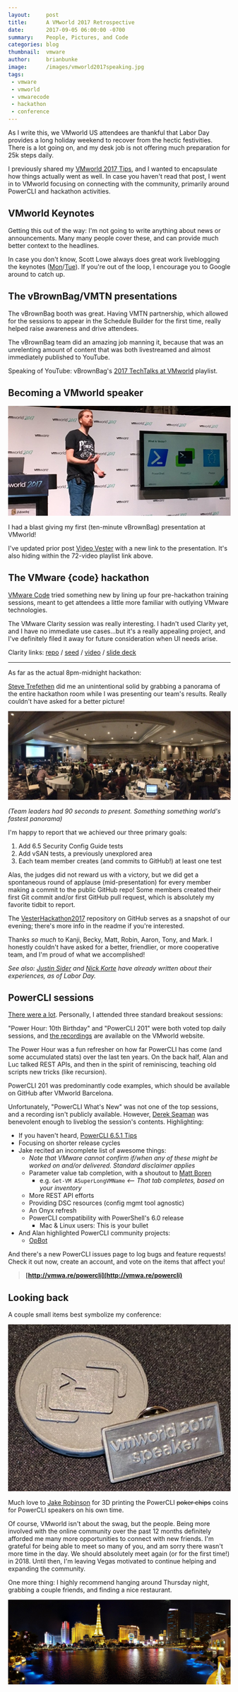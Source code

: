 ```yaml
---
layout:     post
title:      A VMworld 2017 Retrospective
date:       2017-09-05 06:00:00 -0700
summary:    People, Pictures, and Code
categories: blog
thumbnail:  vmware
author:     brianbunke
image:      /images/vmworld2017speaking.jpg
tags:
 - vmware
 - vmworld
 - vmwarecode
 - hackathon
 - conference
---
```


As I write this, we VMworld US attendees are thankful that Labor Day provides a long holiday weekend to recover from the hectic festivities. There is a lot going on, and my desk job is not offering much preparation for 25k steps daily.

I previously shared my [VMworld 2017 Tips], and I wanted to encapsulate how things actually went as well. In case you haven't read that post, I went in to VMworld focusing on connecting with the community, primarily around PowerCLI and hackathon activities.

## VMworld Keynotes

Getting this out of the way: I'm not going to write anything about news or announcements. Many many people cover these, and can provide much better context to the headlines.

In case you don't know, Scott Lowe always does great work liveblogging the keynotes ([Mon]/[Tue]). If you're out of the loop, I encourage you to Google around to catch up.

## The vBrownBag/VMTN presentations

The vBrownBag booth was great. Having VMTN partnership, which allowed for the sessions to appear in the Schedule Builder for the first time, really helped raise awareness and drive attendees.

The vBrownBag team did an amazing job manning it, because that was an unrelenting amount of content that was both livestreamed and almost immediately published to YouTube.

Speaking of YouTube: vBrownBag's [2017 TechTalks at VMworld] playlist.

## Becoming a VMworld speaker

[![speaking](/images/vmworld2017speaking.jpg)](/images/vmworld2017speaking.jpg)

I had a blast giving my first (ten-minute vBrownBag) presentation at VMworld!

I've updated prior post [Video Vester] with a new link to the presentation. It's also hiding within the 72-video playlist link above.

## The VMware {code} hackathon

[VMware Code] tried something new by lining up four pre-hackathon training sessions, meant to get attendees a little more familiar with outlying VMware technologies.

The VMware Clarity session was really interesting. I hadn't used Clarity yet, and I have no immediate use cases...but it's a really appealing project, and I've definitely filed it away for future consideration when UI needs arise.

Clarity links: [repo] / [seed] / [video] / [slide deck]

---

As far as the actual 8pm-midnight hackathon:

[Steve Trefethen] did me an unintentional solid by grabbing a panorama of the entire hackathon room while I was presenting our team's results. Really couldn't have asked for a better picture!

[![hackathon](/images/vmworld2017hackathon.jpg)](/images/vmworld2017hackathon.jpg)

_(Team leaders had 90 seconds to present. Something something world's fastest panorama)_

I'm happy to report that we achieved our three primary goals:

1. Add 6.5 Security Config Guide tests
2. Add vSAN tests, a previously unexplored area
3. Each team member creates (and commits to GitHub!) at least one test

Alas, the judges did not reward us with a victory, but we did get a spontaneous round of applause (mid-presentation) for every member making a commit to the public GitHub repo! Some members created their first Git commit and/or first GitHub pull request, which is absolutely my favorite tidbit to report.

The [VesterHackathon2017] repository on GitHub serves as a snapshot of our evening; there's more info in the readme if you're interested.

Thanks _so much_ to Kanji, Becky, Matt, Robin, Aaron, Tony, and Mark. I honestly couldn't have asked for a better, friendlier, or more cooperative team, and I'm proud of what we accomplished!

_See also: [Justin Sider] and [Nick Korte] have already written about their experiences, as of Labor Day._

## PowerCLI sessions

[There were a lot]. Personally, I attended three standard breakout sessions:

"Power Hour: 10th Birthday" and "PowerCLI 201" were both voted top daily sessions, and [the recordings] are available on the VMworld website.

The Power Hour was a fun refresher on how far PowerCLI has come (and some accumulated stats) over the last ten years. On the back half, Alan and Luc talked REST APIs, and then in the spirit of reminiscing, teaching old scripts new tricks (like recursion).

PowerCLI 201 was predominantly code examples, which should be available on GitHub after VMworld Barcelona.

Unfortunately, "PowerCLI What's New" was not one of the top sessions, and a recording isn't publicly available. However, [Derek Seaman] was benevolent enough to liveblog the session's contents. Highlighting:

- If you haven't heard, [PowerCLI 6.5.1 Tips]
- Focusing on shorter release cycles
- Jake recited an incomplete list of awesome things:
  - _Note that VMware cannot confirm if/when any of these might be worked on and/or delivered. Standard disclaimer applies_
  - Parameter value tab completion, with a shoutout to [Matt Boren]
    - e.g. `Get-VM ASuperLongVMName` _<-- That tab completes, based on your inventory_
  - More REST API efforts
  - Providing DSC resources (config mgmt tool agnostic)
  - An Onyx refresh
  - PowerCLI compatibility with PowerShell's 6.0 release
    - Mac & Linux users: This is your bullet
- And Alan highlighted PowerCLI community projects:
  - [OpBot]

And there's a new PowerCLI issues page to log bugs and feature requests! Check it out now, create an account, and vote on the items that affect you!

> **[http://vmwa.re/powercli](http://vmwa.re/powercli)**

## Looking back

A couple small items best symbolize my conference:

[![objects](/images/vmworld2017objects.jpg)](/images/vmworld2017objects.jpg)

Much love to [Jake Robinson] for 3D printing the PowerCLI ~~poker chips~~ coins for PowerCLI speakers on his own time.

Of course, VMworld isn't about the swag, but the people. Being more involved with the online community over the past 12 months definitely afforded me many more opportunities to connect with new friends. I'm grateful for being able to meet so many of you, and am sorry there wasn't more time in the day. We should absolutely meet again (or for the first time!) in 2018. Until then, I'm leaving Vegas motivated to continue helping and expanding the community.

One more thing: I highly recommend hanging around Thursday night, grabbing a couple friends, and finding a nice restaurant.

[![yellowtail](/images/vmworld2017yellowtail.jpg)](/images/vmworld2017yellowtail.jpg)



[VMworld 2017 Tips]: /blog/2017/07/18/vmworld-2017-tips/

[Mon]: https://blog.scottlowe.org/2017/08/28/vmworld-2017-day-1-keynote/
[Tue]: https://blog.scottlowe.org/2017/08/29/vmworld-2017-day-2-keynote/

[VMware Code]: https://code.vmware.com
[repo]: https://github.com/vmware/clarity
[seed]: https://github.com/vmware/clarity-seed
[video]: https://youtu.be/8J4b_GqHN90
[slide deck]: http://bit.ly/vmworld-clarity

[Steve Trefethen]: https://twitter.com/stevetrefethen/status/904078820663148544
[VesterHackathon2017]: https://github.com/brianbunke/VesterHackathon2017
[Justin Sider]: https://invoke-automation.blog/2017/08/29/what-horse-did-you-ride-in-on-vmwarecode-hackathon/
[Nick Korte]: https://community.spiceworks.com/topic/2039632-vmworld-notebook-an-inside-look-at-the-vmworld-hackathon

[2017 TechTalks at VMworld]: https://www.youtube.com/watch?v=R05nnH7wcwo&list=PL2rC-8e38bUVLHcoiomo8Yt0R-aZ5s62h
[Video Vester]: /blog/2017/03/20/video-vester/

[There were a lot]: https://blogs.vmware.com/PowerCLI/2017/08/powercli_vmworld_us_2017.html
[the recordings]: https://www.vmworld.com/en/us/video/top-sessions.html
[Derek Seaman]: https://www.derekseaman.com/2017/08/vmworld-powercli-whats-new.html
[PowerCLI 6.5.1 Tips]: /blog/2017/06/02/powercli-651/
[Matt Boren]: https://twitter.com/mtboren
[OpBot]: http://try.opvizor.com/opbot/

[Jake Robinson]: https://twitter.com/jakerobinson
